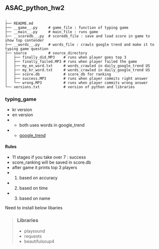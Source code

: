 ## ASAC_python_hw2
```
.
├── README.md
├── __game__.py     # game_file : function of typing game
├── __main__.py     # main_file : runs game  
├── __scoredb__.py  # scoredb_file : save and load score in game to show top contender
├── __words__.py    # words_file : crawls google trend and make it to typing game question 
├── source          # source_directory
│   ├── finally_did.MP3    # runs when player goes top 3
│   ├── finally_failed.MP3 # runs when player failed the game
│   ├── my_en_word.txt     # words_crawled in daily_google_trend US
│   ├── my_kr_word.txt     # words_crawled in daily_google_trend US
│   ├── score.db           # score_db for ranking
│   ├── success.MP3        # runs when player commits right answer
│   └── wrong.MP3          # runs when player commits wrong answer
└── versions.txt           # version of python and libraries
```
### typing_game
- kr version
- en version 
-   - both uses words in google_trend
-   - [google_trend](https://trends.google.com/trends/)
#### Rules
- 11 stages if you take over 7 : success
- score_ranking will be saved in score.db
- after game it prints top 3 players
- 1. based on accuracy
- 2. based on time
- 3. based on name


Need to install below libaries
>### Libraries
>- playsound
>- requests
>- beautifulsoup4

